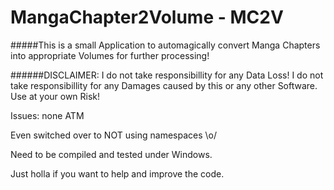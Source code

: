 # MangaChapter2Volume - MC2V
#####This is a small Application to automagically convert Manga Chapters into appropriate Volumes for further processing!

######DISCLAIMER:
I do not take responsibillity for any Data Loss!
I do not take responsibillity for any Damages caused by this or any other Software.
Use at your own Risk!

Issues:
none ATM

Even switched over to NOT using namespaces \o/

Need to be compiled and tested under Windows.

Just holla if you want to help and improve the code.
